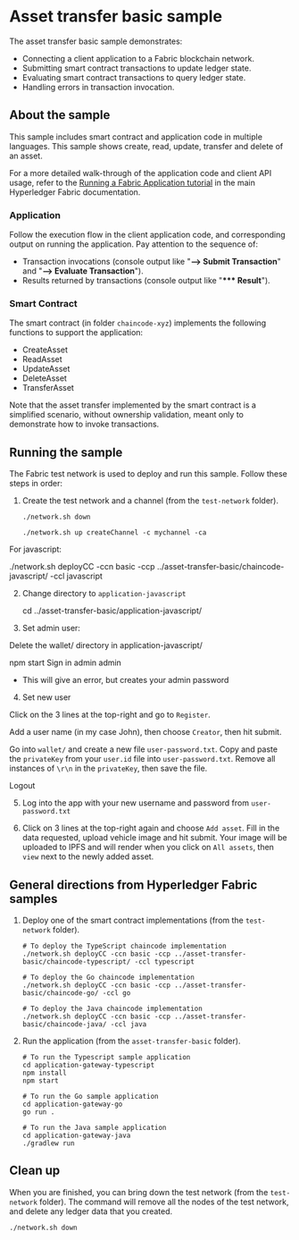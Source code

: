 # Asset transfer basic sample

The asset transfer basic sample demonstrates:

- Connecting a client application to a Fabric blockchain network.
- Submitting smart contract transactions to update ledger state.
- Evaluating smart contract transactions to query ledger state.
- Handling errors in transaction invocation.

## About the sample

This sample includes smart contract and application code in multiple languages. This sample shows create, read, update, transfer and delete of an asset.

For a more detailed walk-through of the application code and client API usage, refer to the [Running a Fabric Application tutorial](https://hyperledger-fabric.readthedocs.io/en/latest/write_first_app.html) in the main Hyperledger Fabric documentation.

### Application

Follow the execution flow in the client application code, and corresponding output on running the application. Pay attention to the sequence of:

- Transaction invocations (console output like "**--> Submit Transaction**" and "**--> Evaluate Transaction**").
- Results returned by transactions (console output like "**\*\*\* Result**").

### Smart Contract

The smart contract (in folder `chaincode-xyz`) implements the following functions to support the application:

- CreateAsset
- ReadAsset
- UpdateAsset
- DeleteAsset
- TransferAsset

Note that the asset transfer implemented by the smart contract is a simplified scenario, without ownership validation, meant only to demonstrate how to invoke transactions.

## Running the sample

The Fabric test network is used to deploy and run this sample. Follow these steps in order:

1. Create the test network and a channel (from the `test-network` folder).
   ```
   ./network.sh down

   ./network.sh up createChannel -c mychannel -ca
   ```
For javascript:

   ./network.sh deployCC -ccn basic -ccp ../asset-transfer-basic/chaincode-javascript/ -ccl javascript

2. Change directory to `application-javascript`

   cd ../asset-transfer-basic/application-javascript/


3. Set admin user:

Delete the wallet/ directory in application-javascript/

   npm start
   Sign in
   admin
   admin

* This will give an error, but creates your admin password

4. Set new user

Click on the 3 lines at the top-right and go to `Register`.

Add a user name (in my case John), then choose `Creator`, then hit submit.

Go into `wallet/` and create a new file `user-password.txt`. Copy and paste the `privateKey` from your `user.id` file into `user-password.txt`. Remove all instances of `\r\n` in the `privateKey`, then save the file.

Logout

5. Log into the app with your new username and password from `user-password.txt`

6. Click on 3 lines at the top-right again and choose `Add asset`. Fill in the data requested, upload vehicle image and hit submit. Your image will be uploaded to IPFS and will render when you click on `All assets`, then `view` next to the newly added asset.


## General directions from Hyperledger Fabric samples

1. Deploy one of the smart contract implementations (from the `test-network` folder).
   ```
   # To deploy the TypeScript chaincode implementation
   ./network.sh deployCC -ccn basic -ccp ../asset-transfer-basic/chaincode-typescript/ -ccl typescript

   # To deploy the Go chaincode implementation
   ./network.sh deployCC -ccn basic -ccp ../asset-transfer-basic/chaincode-go/ -ccl go

   # To deploy the Java chaincode implementation
   ./network.sh deployCC -ccn basic -ccp ../asset-transfer-basic/chaincode-java/ -ccl java
   ```

1. Run the application (from the `asset-transfer-basic` folder).
   ```
   # To run the Typescript sample application
   cd application-gateway-typescript
   npm install
   npm start

   # To run the Go sample application
   cd application-gateway-go
   go run .

   # To run the Java sample application
   cd application-gateway-java
   ./gradlew run
   ```

## Clean up

When you are finished, you can bring down the test network (from the `test-network` folder). The command will remove all the nodes of the test network, and delete any ledger data that you created.

```
./network.sh down
```